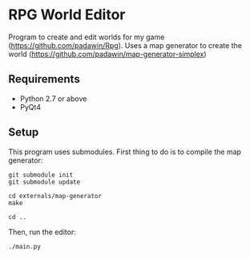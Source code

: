 # RPG World Editor

Program to create and edit worlds for my game (https://github.com/padawin/Rpg).
Uses a map generator to create the world (https://github.com/padawin/map-generator-simplex)

## Requirements

* Python 2.7 or above
* PyQt4

## Setup

This program uses submodules. First thing to do is to compile the map generator:

```
git submodule init
git submodule update

cd externals/map-generator
make

cd ..
```

Then, run the editor:

```
./main.py
```
